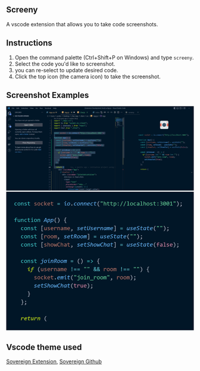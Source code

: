 ## Screeny

A vscode extension that allows you to take code screenshots.

## Instructions

1. Open the command palette (Ctrl+Shift+P on Windows) and type `screeny`.
2. Select the code you'd like to screenshot.
3. you can re-select to update desired code.
4. Click the top icon (the camera icon) to take the screenshot.


## Screenshot Examples

![ScreenShot](./screenshots/snippet.png)
![ScreenShot](./screenshots/snippet2.png)

## Vscode theme used
[Sovereign Extension](https://marketplace.visualstudio.com/items?itemName=HoussemSlimani.sovereign&ssr=false#overview),
[Sovereign Github](https://github.com/Slimaniiiii/Sovereign)
